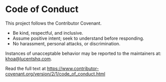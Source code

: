 # Code of Conduct

This project follows the Contributor Covenant.

- Be kind, respectful, and inclusive.
- Assume positive intent; seek to understand before responding.
- No harassment, personal attacks, or discrimination.

Instances of unacceptable behavior may be reported to the maintainers at: khoa@lucentshq.com.

Read the full text at https://www.contributor-covenant.org/version/2/1/code_of_conduct.html
